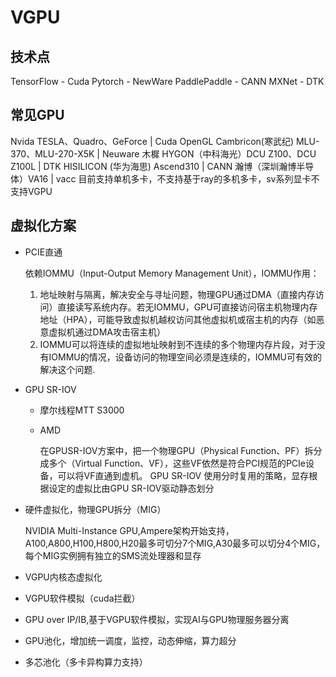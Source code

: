# VGPU

## 技术点

TensorFlow - Cuda
Pytorch - NewWare
PaddlePaddle - CANN
MXNet - DTK

## 常见GPU
Nvida TESLA、Quadro、GeForce | Cuda OpenGL
Cambricon(寒武纪) MLU-370、MLU-270-X5K | Neuware
木樨
HYGON（中科海光）DCU Z100、DCU Z100L | DTK
HISILICON (华为海思) Ascend310 | CANN
瀚博（深圳瀚博半导体）VA16 | vacc 目前支持单机多卡，不支持基于ray的多机多卡，sv系列显卡不支持VGPU


## 虚拟化方案

* PCIE直通

    依赖IOMMU（Input-Output Memory Management Unit），IOMMU作用：
    1. 地址映射与隔离，解决安全与寻址问题，物理GPU通过DMA（直接内存访问）直接读写系统内存。若无IOMMU，GPU可直接访问宿主机物理内存地址（HPA），可能导致虚拟机越权访问其他虚拟机或宿主机的内存（如恶意虚拟机通过DMA攻击宿主机）
    2. IOMMU可以将连续的虚拟地址映射到不连续的多个物理内存片段，对于没有IOMMU的情况，设备访问的物理空间必须是连续的，IOMMU可有效的解决这个问题.
* GPU SR-IOV

    * 摩尔线程MTT S3000
    * AMD 

        在GPUSR-IOV方案中，把一个物理GPU（Physical Function、PF）拆分成多个（Virtual Function、VF），这些VF依然是符合PCI规范的PCIe设备，可以将VF直通到虚机。
        GPU SR-IOV 使用分时复用的策略，显存根据设定的虚拟比由GPU SR-IOV驱动静态划分


* 硬件虚拟化，物理GPU拆分（MIG）

    NVIDIA Multi-Instance GPU,Ampere架构开始支持，
    A100,A800,H100,H800,H20最多可切分7个MIG,A30最多可以切分4个MIG，每个MIG实例拥有独立的SMS流处理器和显存

* VGPU内核态虚拟化
* VGPU软件模拟（cuda拦截）
* GPU over IP/IB,基于VGPU软件模拟，实现AI与GPU物理服务器分离
* GPU池化，增加统一调度，监控，动态伸缩，算力超分
* 多芯池化（多卡异构算力支持）

